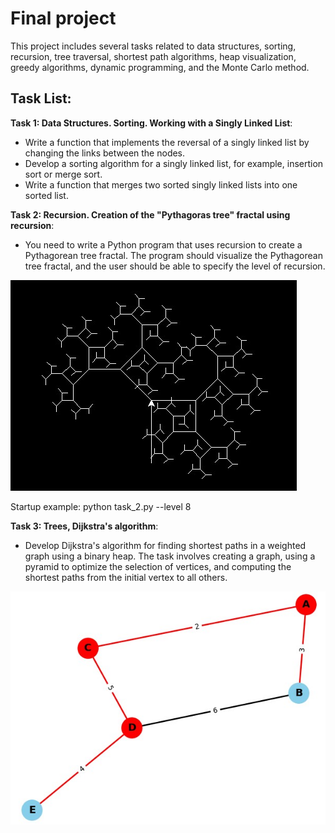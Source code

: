 # Final project

This project includes several tasks related to data structures, sorting, recursion, tree traversal, shortest path algorithms, heap visualization, greedy algorithms, dynamic programming, and the Monte Carlo method.

## Task List:

**Task 1: Data Structures. Sorting. Working with a Singly Linked List**:

- Write a function that implements the reversal of a singly linked list by changing the links between the nodes.
- Develop a sorting algorithm for a singly linked list, for example, insertion sort or merge sort.
- Write a function that merges two sorted singly linked lists into one sorted list.

**Task 2: Recursion. Creation of the "Pythagoras tree" fractal using recursion**:

- You need to write a Python program that uses recursion to create a Pythagorean tree fractal. The program should visualize the Pythagorean tree fractal, and the user should be able to specify the level of recursion.

![Screenshoot](./images/tree.jpg)

Startup example: python task_2.py --level 8

**Task 3: Trees, Dijkstra's algorithm**:

- Develop Dijkstra's algorithm for finding shortest paths in a weighted graph using a binary heap. The task involves creating a graph, using a pyramid to optimize the selection of vertices, and computing the shortest paths from the initial vertex to all others.

![Screenshoot](./images/graph.jpg)

